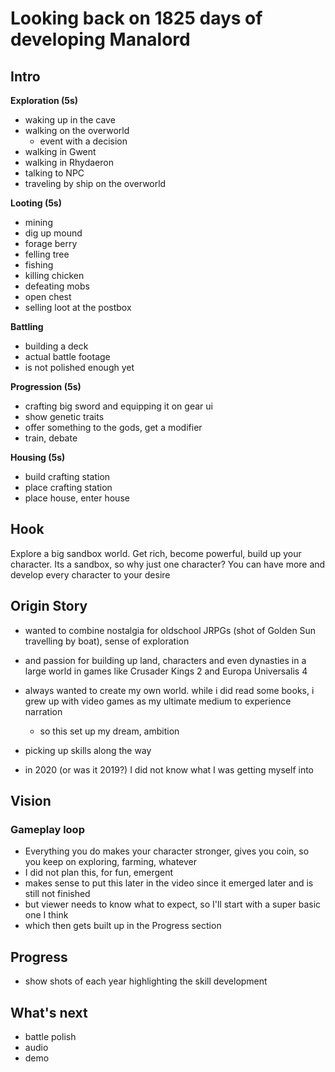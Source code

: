 # Looking back on 1825 days of developing Manalord
## Intro
**Exploration (5s)**
- waking up in the cave
- walking on the overworld
  - event with a decision
- walking in Gwent
- walking in Rhydaeron
- talking to NPC
- traveling by ship on the overworld

**Looting (5s)**
- mining
- dig up mound
- forage berry
- felling tree
- fishing
- killing chicken
- defeating mobs
- open chest
- selling loot at the postbox

**Battling**
- building a deck
- actual battle footage
- is not polished enough yet

**Progression (5s)**
- crafting big sword and equipping it on gear ui
- show genetic traits
- offer something to the gods, get a modifier
- train, debate

**Housing (5s)**
- build crafting station
- place crafting station
- place house, enter house

## Hook
Explore a big sandbox world. Get rich, become powerful, build up your character. Its a sandbox, so why just one character? You can have more and develop every character to your desire

## Origin Story
- wanted to combine nostalgia for oldschool JRPGs (shot of Golden Sun travelling by boat), sense of exploration
- and passion for building up land, characters and even dynasties in a large world in games like Crusader Kings 2 and Europa Universalis 4
- always wanted to create my own world. while i did read some books, i grew up with video games as my ultimate medium to experience narration
  - so this set up my dream, ambition

- picking up skills along the way
- in 2020 (or was it 2019?) I did not know what I was getting myself into

## Vision
### Gameplay loop
- Everything you do makes your character stronger, gives you coin, so you keep on exploring, farming, whatever
- I did not plan this, for fun, emergent
- makes sense to put this later in the video since it emerged later and is still not finished
- but viewer needs to know what to expect, so I'll start with a super basic one I think
- which then gets built up in the Progress section

## Progress
- show shots of each year highlighting the skill development

## What's next
- battle polish
- audio
- demo